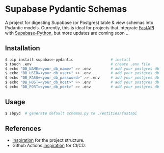 # Supabase Pydantic Schemas

A project for digesting Supabase (or Postgres) table & view schemas into Pydantic models. Currently, this is ideal for projects that integrate [FastAPI](https://fastapi.tiangolo.com/) with [Supabase-Python](https://supabase.com/docs/reference/python/introduction), but more updates are coming soon ...

## Installation

```bash
$ pip install supabase-pydantic                 # install
$ touch .env                                    # create .env file
$ echo "DB_NAME=<your_db_name>" >> .env         # add your postgres db name
$ echo "DB_USER=<your_db_user>" >> .env         # add your postgres db user
$ echo "DB_PASS=<your_db_password>" >> .env     # add your postgres db password
$ echo "DB_HOST=<your_db_host>" >> .env         # add your postgres db host
$ echo "DB_PORT=<your_db_port>" >> .env         # add your postgres db port
```

## Usage

```bash
$ sbpyd  # generate default schemas.py to ./entities/fastapi
```

## References

- [Inspiration](https://github.com/yngvem/python-project-structure) for the project structure.
- Github Actions [inspiration](https://endjin.com/blog/2023/02/how-to-implement-continuous-deployment-of-python-packages-with-github-actions) for CI/CD.
